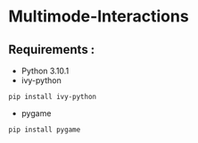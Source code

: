 # Multimode-Interactions

## Requirements :

- Python 3.10.1
- ivy-python
```
pip install ivy-python
```
- pygame
```
pip install pygame
```